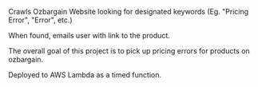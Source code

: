 
Crawls Ozbargain Website looking for designated keywords (Eg. "Pricing Error", "Error", etc.)

When found, emails user with link to the product. 

The overall goal of this project is to pick up pricing errors for products on ozbargain. 

Deployed to AWS Lambda as a timed function. 
